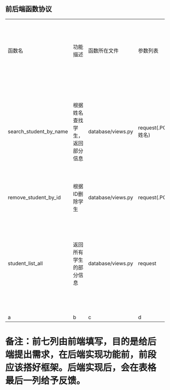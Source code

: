 ## 前后端函数协议

<font size = 5>

<table>
	<tr>
		<td>函数名</td>
		<td>功能描述</td>
		<td>函数所在文件</td>
		<td>参数列表</td>
		<td>返回值和类型</td>
		<td>GET / POST</td>
		<td>填写人</td>
		<td>完成反馈(后端填写)</td>
	</tr>
	<tr>
		<td>search_student_by_name</td>
		<td>根据姓名查找学生，返回部分信息</td>
		<td>database/views.py</td>
		<td>request(.POST['name']: 姓名)</td>
		<td>类型：JsonResponse 包含匹配的学生的姓名(name)、性别(gender)、生源地(source)、学校(school)、身份证号(school) 注意key必须和括号内的内容相同</td>
		<td>POST</td>
		<td>段清楠</td>
		<td>8</td>
	</tr>
	<tr>
		<td>remove_student_by_id</td>
		<td>根据ID删除学生</td>
		<td>database/views.py</td>
		<td>request(.POST['id']: ID)</td>
		<td>类型：JsonResponse （空字典）</td>
		<td>POST</td>
		<td>段清楠</td>
		<td>8</td>
	</tr>
	<tr>
		<td>student_list_all</td>
		<td>返回所有学生的部分信息</td>
		<td>database/views.py</td>
		<td>request</td>
		<td>类型：JsonResponse 包含所有学生的姓名(name)、性别(gender)、生源地(source)、学校(school)、身份证号(school) 注意key必须和括号内的内容相同</td>
		<td>POST</td>
		<td>段清楠</td>
		<td>8</td>
	</tr>
	<tr>
		<td>a</td>
		<td>b</td>
		<td>c</td>
		<td>d</td>
		<td>e</td>
		<td>f</td>
		<td>g</td>
		<td>h</td>
	</tr>
</table>

### 备注：前七列由前端填写，目的是给后端提出需求，在后端实现功能前，前段应该搭好框架。后端实现后，会在表格最后一列给予反馈。

</font>